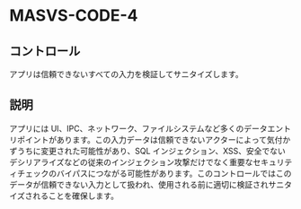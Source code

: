 # MASVS-CODE-4

## コントロール

アプリは信頼できないすべての入力を検証してサニタイズします。

## 説明

アプリには UI、IPC、ネットワーク、ファイルシステムなど多くのデータエントリポイントがあります。この入力データは信頼できないアクターによって気付かずうちに変更された可能性があり、SQL インジェクション、XSS、安全でないデシリアライズなどの従来のインジェクション攻撃だけでなく重要なセキュリティチェックのバイパスにつながる可能性があります。このコントロールではこのデータが信頼できない入力として扱われ、使用される前に適切に検証されサニタイズされることを確保します。
